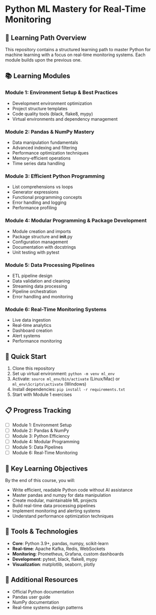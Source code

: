 # Python ML Mastery for Real-Time Monitoring

## 🎯 Learning Path Overview

This repository contains a structured learning path to master Python for machine learning with a focus on real-time monitoring systems. Each module builds upon the previous one.

## 📚 Learning Modules

### Module 1: Environment Setup & Best Practices
- Development environment optimization
- Project structure templates
- Code quality tools (black, flake8, mypy)
- Virtual environments and dependency management

### Module 2: Pandas & NumPy Mastery
- Data manipulation fundamentals
- Advanced indexing and filtering
- Performance optimization techniques
- Memory-efficient operations
- Time series data handling

### Module 3: Efficient Python Programming
- List comprehensions vs loops
- Generator expressions
- Functional programming concepts
- Error handling and logging
- Performance profiling

### Module 4: Modular Programming & Package Development
- Module creation and imports
- Package structure and __init__.py
- Configuration management
- Documentation with docstrings
- Unit testing with pytest

### Module 5: Data Processing Pipelines
- ETL pipeline design
- Data validation and cleaning
- Streaming data processing
- Pipeline orchestration
- Error handling and monitoring

### Module 6: Real-Time Monitoring Systems
- Live data ingestion
- Real-time analytics
- Dashboard creation
- Alert systems
- Performance monitoring

## 🚀 Quick Start

1. Clone this repository
2. Set up virtual environment: `python -m venv ml_env`
3. Activate: `source ml_env/bin/activate` (Linux/Mac) or `ml_env\Scripts\activate` (Windows)
4. Install dependencies: `pip install -r requirements.txt`
5. Start with Module 1 exercises

## 📋 Progress Tracking

- [ ] Module 1: Environment Setup
- [ ] Module 2: Pandas & NumPy
- [ ] Module 3: Python Efficiency
- [ ] Module 4: Modular Programming
- [ ] Module 5: Data Pipelines
- [ ] Module 6: Real-Time Monitoring

## 🎯 Key Learning Objectives

By the end of this course, you will:
- Write efficient, readable Python code without AI assistance
- Master pandas and numpy for data manipulation
- Create modular, maintainable ML projects
- Build real-time data processing pipelines
- Implement monitoring and alerting systems
- Understand performance optimization techniques

## 🔧 Tools & Technologies

- **Core**: Python 3.9+, pandas, numpy, scikit-learn
- **Real-time**: Apache Kafka, Redis, WebSockets
- **Monitoring**: Prometheus, Grafana, custom dashboards
- **Development**: pytest, black, flake8, mypy
- **Visualization**: matplotlib, seaborn, plotly

## 📖 Additional Resources

- Official Python documentation
- Pandas user guide
- NumPy documentation
- Real-time systems design patterns